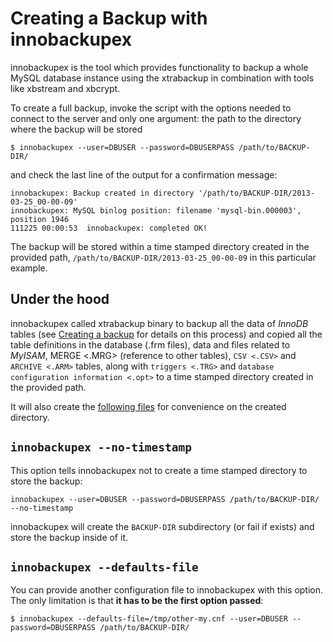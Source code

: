 # Creating a Backup with innobackupex

innobackupex is the tool which provides functionality to backup a whole MySQL
database instance using the xtrabackup in combination with tools like
xbstream and xbcrypt.

To create a full backup, invoke the script with the options needed to connect to
the server and only one argument: the path to the directory where the backup
will be stored

```shell
$ innobackupex --user=DBUSER --password=DBUSERPASS /path/to/BACKUP-DIR/
```

and check the last line of the output for a confirmation message:

```text
innobackupex: Backup created in directory '/path/to/BACKUP-DIR/2013-03-25_00-00-09'
innobackupex: MySQL binlog position: filename 'mysql-bin.000003', position 1946
111225 00:00:53  innobackupex: completed OK!
```

The backup will be stored within a time stamped directory created in the
provided path, `/path/to/BACKUP-DIR/2013-03-25_00-00-09` in this
particular example.

## Under the hood

innobackupex called xtrabackup binary to backup all the data of *InnoDB*
tables (see [Creating a backup](../backup_scenarios/full_backup.md#creating-a-backup) for details on this
process) and copied all the table definitions in the database (.frm
files), data and files related to *MyISAM*, MERGE <.MRG> (reference to
other tables), `CSV <.CSV>` and `ARCHIVE <.ARM>` tables, along with
`triggers <.TRG>` and `database configuration information <.opt>` to
a time stamped directory created in the provided path.

It will also create the [following files](../xtrabackup-files.md#xtrabackup-files) for
convenience on the created directory.

## `innobackupex --no-timestamp`

This option tells innobackupex not to create a time stamped directory to store the backup:

```text
innobackupex --user=DBUSER --password=DBUSERPASS /path/to/BACKUP-DIR/ --no-timestamp
```

innobackupex will create the `BACKUP-DIR` subdirectory (or fail if exists) and store the backup inside of it.

## `innobackupex --defaults-file`

You can provide another configuration file to innobackupex with this option. The
only limitation is that **it has to be the first option passed**:

```shell
$ innobackupex --defaults-file=/tmp/other-my.cnf --user=DBUSER --password=DBUSERPASS /path/to/BACKUP-DIR/
```
